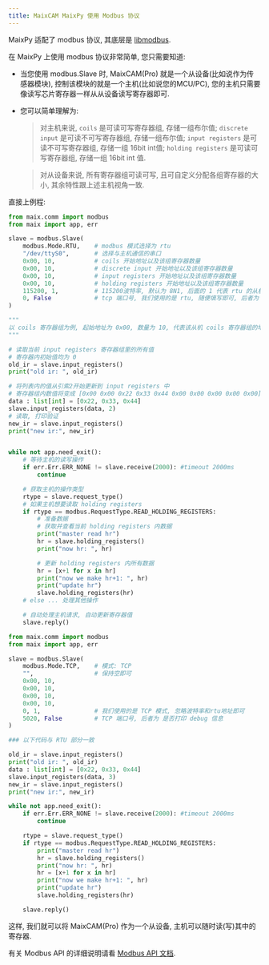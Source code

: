 ```yaml
---
title: MaixCAM MaixPy 使用 Modbus 协议
---
```


MaixPy 适配了 modbus 协议, 其底层是 [libmodbus](https://libmodbus.org/).

在 MaixPy 上使用 modbus 协议非常简单, 您只需要知道:

* 当您使用 modbus.Slave 时, MaixCAM(Pro) 就是一个从设备(比如说作为传感器模块), 控制该模块的就是一个主机(比如说您的MCU/PC), 您的主机只需要像读写芯片寄存器一样从从设备读写寄存器即可.

* 您可以简单理解为:

    > 对主机来说, `coils` 是可读可写寄存器组, 存储一组布尔值; `discrete input` 是可读不可写寄存器组, 存储一组布尔值; `input registers` 是可读不可写寄存器组, 存储一组 16bit int值; `holding registers` 是可读可写寄存器组, 存储一组 16bit int 值.

    > 对从设备来说, 所有寄存器组可读可写, 且可自定义分配各组寄存器的大小, 其余特性跟上述主机视角一致.

直接上例程:

```python
from maix.comm import modbus
from maix import app, err

slave = modbus.Slave(
    modbus.Mode.RTU,    # modbus 模式选择为 rtu
    "/dev/ttyS0",       # 选择与主机通信的串口
    0x00, 10,           # coils 开始地址以及该组寄存器数量
    0x00, 10,           # discrete input 开始地址以及该组寄存器数量
    0x00, 10,           # input registers 开始地址以及该组寄存器数量
    0x00, 10,           # holding registers 开始地址以及该组寄存器数量
    115200, 1,          # 115200波特率, 默认为 8N1, 后面的 1 代表 rtu 的从机地址
    0, False            # tcp 端口号, 我们使用的是 rtu, 随便填写即可, 后者为 是否打印 debug 信息
)

"""
以 coils 寄存器组为例, 起始地址为 0x00, 数量为 10, 代表该从机 coils 寄存器组的地址范围为 0x00~0x09 共 10 个寄存器, 每个寄存器存储一个布尔值.
"""

# 读取当前 input registers 寄存器组里的所有值
# 寄存器内初始值均为 0
old_ir = slave.input_registers()
print("old ir: ", old_ir)

# 将列表内的值从引索2开始更新到 input registers 中
# 寄存器组内数值将变成 [0x00 0x00 0x22 0x33 0x44 0x00 0x00 0x00 0x00 0x00]
data : list[int] = [0x22, 0x33, 0x44]
slave.input_registers(data, 2)
# 读取, 打印验证
new_ir = slave.input_registers()
print("new ir:", new_ir)


while not app.need_exit():
    # 等待主机的读写操作
    if err.Err.ERR_NONE != slave.receive(2000): #timeout 2000ms
        continue

    # 获取主机的操作类型
    rtype = slave.request_type()
    # 如果主机想要读取 holding registers
    if rtype == modbus.RequestType.READ_HOLDING_REGISTERS:
        # 准备数据
        # 获取并查看当前 holding registers 内数据
        print("master read hr")
        hr = slave.holding_registers()
        print("now hr: ", hr)

        # 更新 holding registers 内所有数据
        hr = [x+1 for x in hr]
        print("now we make hr+1: ", hr)
        print("update hr")
        slave.holding_registers(hr)
    # else ... 处理其他操作

    # 自动处理主机请求, 自动更新寄存器值
    slave.reply()
```

```python
from maix.comm import modbus
from maix import app, err

slave = modbus.Slave(
    modbus.Mode.TCP,    # 模式: TCP
    "",                 # 保持空即可
    0x00, 10,
    0x00, 10,
    0x00, 10,
    0x00, 10,
    0, 1,               # 我们使用的是 TCP 模式, 忽略波特率和rtu地址即可
    5020, False         # TCP 端口号, 后者为 是否打印 debug 信息
)

### 以下代码与 RTU 部分一致

old_ir = slave.input_registers()
print("old ir: ", old_ir)
data : list[int] = [0x22, 0x33, 0x44]
slave.input_registers(data, 3)
new_ir = slave.input_registers()
print("new ir:", new_ir)

while not app.need_exit():
    if err.Err.ERR_NONE != slave.receive(2000): #timeout 2000ms
        continue

    rtype = slave.request_type()
    if rtype == modbus.RequestType.READ_HOLDING_REGISTERS:
        print("master read hr")
        hr = slave.holding_registers()
        print("now hr: ", hr)
        hr = [x+1 for x in hr]
        print("now we make hr+1: ", hr)
        print("update hr")
        slave.holding_registers(hr)

    slave.reply()
```

这样, 我们就可以将 MaixCAM(Pro) 作为一个从设备, 主机可以随时读(写)其中的寄存器.


有关 Modbus API 的详细说明请看 [Modbus API 文档](../../../api/maix/comm/modbus.md).
